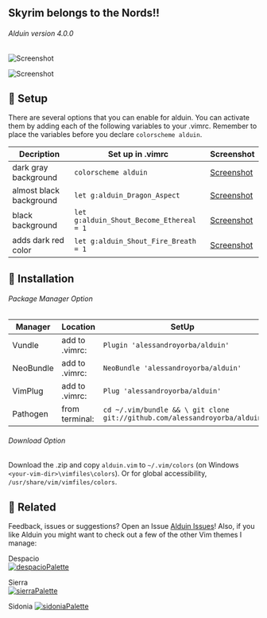 Skyrim belongs to the Nords!!
-------

###### Alduin version 4.0.0
![Screenshot](https://cloud.githubusercontent.com/assets/11221489/21754581/230ea54e-d5b8-11e6-9691-51fa154bbf08.png)

![Screenshot](https://cloud.githubusercontent.com/assets/11221489/21465616/b94e9722-c95f-11e6-95a2-d96ceb58cc94.png)


:rocket: Setup
---------------
There are several options that you can enable for alduin. You can activate them by adding each of the following variables to your .vimrc. Remember to place the variables before you declare `colorscheme alduin`.

| Decription                            | Set up in .vimrc                            | Screenshot                          |
|---------------------------------------|---------------------------------------------|-------------------------------------|
| dark gray background                  | `colorscheme alduin`                        | [Screenshot](https://cloud.githubusercontent.com/assets/11221489/21465616/b94e9722-c95f-11e6-95a2-d96ceb58cc94.png) |
| almost black background               | `let g:alduin_Dragon_Aspect`                | [Screenshot](https://cloud.githubusercontent.com/assets/11221489/21465618/c067bc3c-c95f-11e6-89e6-724f37fc54f3.png) |
| black background                      | `let g:alduin_Shout_Become_Ethereal = 1`    | [Screenshot](https://cloud.githubusercontent.com/assets/11221489/21465619/c858399e-c95f-11e6-8585-a944628673b0.png) |
| adds dark red color                   | `let g:alduin_Shout_Fire_Breath = 1`        | [Screenshot](https://cloud.githubusercontent.com/assets/11221489/21465622/e741e9b8-c95f-11e6-8b66-c753115a69c7.png) |

:open_file_folder: Installation
---------------

###### Package Manager Option

| Manager          | Location       | SetUp                                                                     |
|------------------|----------------|---------------------------------------------------------------------------|
| Vundle           | add to .vimrc: | `Plugin 'alessandroyorba/alduin'`                                         |
| NeoBundle        | add to .vimrc: | `NeoBundle 'alessandroyorba/alduin'`                                      |
| VimPlug          | add to .vimrc: | `Plug 'alessandroyorba/alduin'`                                           |
| Pathogen         | from terminal: | `cd ~/.vim/bundle && \ git clone git://github.com/alessandroyorba/alduin` |

###### Download Option
Download the .zip and copy `alduin.vim` to `~/.vim/colors` (on Windows `<your-vim-dir>\vimfiles\colors`). Or for global accessibility, `/usr/share/vim/vimfiles/colors`.


:octopus: Related
-------
Feedback, issues or suggestions? Open an Issue [Alduin Issues](https://github.com/AlessandroYorba/Alduin/issues)! Also, if you like Alduin you might want to check out a few of the other Vim themes I manage:

Despacio  
[![despacioPalette](https://cloud.githubusercontent.com/assets/11221489/21754583/279ff8e2-d5b8-11e6-9af5-61116c153848.png)](https://github.com/AlessandroYorba/Despacio)

Sierra  
[![sierraPalette](https://cloud.githubusercontent.com/assets/11221489/21754584/2c79e256-d5b8-11e6-9d77-79a35253052a.png)](https://github.com/AlessandroYorba/Sierra)

Sidonia
[![sidoniaPalette](https://cloud.githubusercontent.com/assets/11221489/21754587/30c8dff6-d5b8-11e6-9c69-676ab2a18d13.png)](https://github.com/AlessandroYorba/Sidonia)
